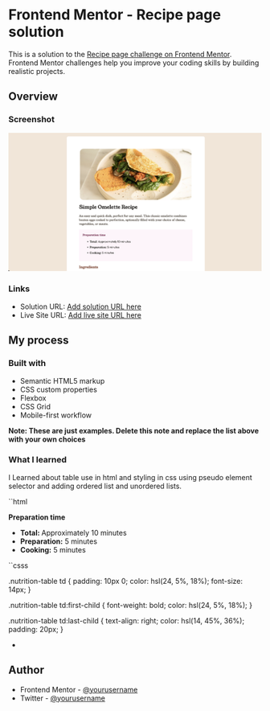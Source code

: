 # Frontend Mentor - Recipe page solution

This is a solution to the [Recipe page challenge on Frontend Mentor](https://www.frontendmentor.io/challenges/recipe-page-KiTsR8QQKm). Frontend Mentor challenges help you improve your coding skills by building realistic projects.

## Overview

### Screenshot

![](./Screenshot%20.png)

### Links

- Solution URL: [Add solution URL here](https://github.com/samritbasnet/recipie-landing)
- Live Site URL: [Add live site URL here](https://your-live-site-url.com)

## My process

### Built with

- Semantic HTML5 markup
- CSS custom properties
- Flexbox
- CSS Grid
- Mobile-first workflow

**Note: These are just examples. Delete this note and replace the list above with your own choices**

### What I learned

I Learned about table use in html and styling in css using pseudo element selector and adding ordered list and unordered lists.

``html

 <div class="menu">
        <strong>Preparation time </strong><br />
        <ul>
          <li><strong>Total: </strong>Approximately 10 minutes</li>
          <li><strong>Preparation:</strong> 5 minutes</li>
          <li><strong>Cooking:</strong> 5 minutes</li>
        </ul>
      </div>

``csss

.nutrition-table td {
padding: 10px 0;
color: hsl(24, 5%, 18%);
font-size: 14px;
}

.nutrition-table td:first-child {
font-weight: bold;
color: hsl(24, 5%, 18%);
}

.nutrition-table td:last-child {
text-align: right;
color: hsl(14, 45%, 36%);
padding: 20px;
}

-

## Author

- Frontend Mentor - [@yourusername](https://www.frontendmentor.io/profile/samritbasnet)
- Twitter - [@yourusername](https://www.twitter.com/samritbasnet70)
